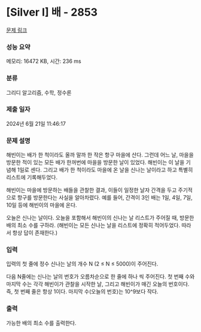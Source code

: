 # [Silver I] 배 - 2853 

[문제 링크](https://www.acmicpc.net/problem/2853) 

### 성능 요약

메모리: 16472 KB, 시간: 236 ms

### 분류

그리디 알고리즘, 수학, 정수론

### 제출 일자

2024년 6월 21일 11:46:17

### 문제 설명

<p>해빈이는 배가 한 척이라도 올까 말까 한 작은 항구 마을에 산다. 그런데 어느 날, 마을을 방문한 적이 있는 모든 배가 한꺼번에 마을을 방문한 날이 있었다. 해빈이는 이 날을 기념해 1일로 센다. 그리고 배가 한 척이라도 마을에 온 날을 신나는 날이라고 하고 특별히 리스트에 기록해두었다.</p>

<p>해빈이는 마을에 방문하는 배들을 관찰한 결과, 이들이 일정한 날자 간격을 두고 주기적으로 항구를 방문한다는 사실을 알아차렸다. 예를 들어, 간격이 3인 배는 1일, 4일, 7일, 10일 등에 해빈이의 마을에 온다.</p>

<p>오늘은 신나는 날이다. 오늘을 포함해서 해빈이의 신나는 날 리스트가 주어질 때, 방문한 배의 최소 수를 구하라. (해빈이는 모든 신나는 날을 리스트에 정확히 적어두었다. 따라서 항상 답이 존재한다.)</p>

### 입력 

 <p>입력의 첫 줄에 정수 신나는 날의 개수 N (2 ≤ N ≤ 5000)이 주어진다.</p>

<p>다음 N줄에는 신나는 날의 번호가 오름차순으로 한 줄에 하나 씩 주어진다. 첫 번째 수와 마지막 수는 각각 해빈이가 관찰을 시작한 날, 그리고 해빈이가 매긴 오늘의 번호이다. 즉, 첫 번째 줄은 항상 1이다. 마지막 수(오늘의 번호)는 10^9보다 작다.</p>

### 출력 

 <p>가능한 배의 최소 수를 출력한다.</p>

